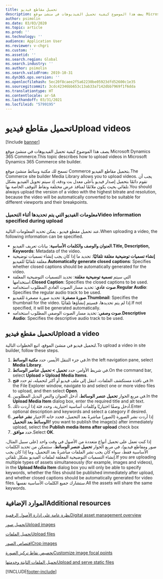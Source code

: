 ```yaml
---
title: تحميل مقاطع فيديو
description: يصف هذا الموضوع كيفية تحميل الفيديوهات في منشئ موقع Microsoft Dynamics 365 Commerce.
author: psimolin
ms.date: 03/03/2020
ms.topic: article
ms.prod: ''
ms.technology: ''
audience: Application User
ms.reviewer: v-chgri
ms.custom: ''
ms.assetid: ''
ms.search.region: Global
ms.search.industry: ''
ms.author: psimolin
ms.search.validFrom: 2019-10-31
ms.dyn365.ops.version: ''
ms.openlocfilehash: 5ec20f8caee2f5a62230be05923dfd52600c1e35
ms.sourcegitcommit: 3cdc42346bb653c13ab33a7142dbb7969f1f6dda
ms.translationtype: HT
ms.contentlocale: ar-SA
ms.lasthandoff: 03/31/2021
ms.locfileid: "5799195"
---
```

# <a name="upload-videos"></a><span data-ttu-id="3d4b5-103">تحميل مقاطع فيديو</span><span class="sxs-lookup"><span data-stu-id="3d4b5-103">Upload videos</span></span>

[!include [banner](includes/banner.md)]

<span data-ttu-id="3d4b5-104">يصف هذا الموضوع كيفية تحميل الفيديوهات في منشئ موقع Microsoft Dynamics 365 Commerce.</span><span class="sxs-lookup"><span data-stu-id="3d4b5-104">This topic describes how to upload videos in Microsoft Dynamics 365 Commerce site builder.</span></span>

<span data-ttu-id="3d4b5-105">تسمح لك مكتبة وسائط منشئ موقع Commerce بتحميل مقاطع الفيديو.</span><span class="sxs-lookup"><span data-stu-id="3d4b5-105">The Commerce site builder Media Library allows you to upload videos.</span></span> <span data-ttu-id="3d4b5-106">يجب أن تقوم دائمًا بتحميل إصدار فيديو بأعلى معدل بت ودقة، إذ سيتم تحويل الفيديو بشكل تلقائي بحيث يكون ملائمًا لمنافذ عرض مختلفة ونقاط التوقف الخاصة بها.</span><span class="sxs-lookup"><span data-stu-id="3d4b5-106">You should always upload the version of a video with the highest bitrate and resolution, because the video will be automatically converted to be suitable for different viewports and their breakpoints.</span></span>

### <a name="video-information-specified-during-upload"></a><span data-ttu-id="3d4b5-107">معلومات الفيديو التي يتم تحديدها أثناء التحميل</span><span class="sxs-lookup"><span data-stu-id="3d4b5-107">Video information specified during upload</span></span>

<span data-ttu-id="3d4b5-108">عند تحميل مقطع فيديو ، يمكن تحديد المعلومات التالية.</span><span class="sxs-lookup"><span data-stu-id="3d4b5-108">When uploading a video, the following information can be specified.</span></span>

- <span data-ttu-id="3d4b5-109">**العنوان والوصف والكلمات الأساسية**: بيانات تعريف الفيديو.</span><span class="sxs-lookup"><span data-stu-id="3d4b5-109">**Title, Description, Keywords**: Metadata of the video.</span></span>
- <span data-ttu-id="3d4b5-110">**إنشاء تسميات توضيحية مغلقة تلقائيًا**: تحديد ما إذا كان يجب إنشاء تسميات توضيحية مغلقة تلقائيًا للفيديو.</span><span class="sxs-lookup"><span data-stu-id="3d4b5-110">**Automatically generate closed captions**: Specifies whether closed captions should be automatically generated for the video.</span></span>
- <span data-ttu-id="3d4b5-111">**تسمية توضيحية مغلقة**: تحديد التسميات التوضيحية المغلقة‏‎ التي سيتم استخدامها.</span><span class="sxs-lookup"><span data-stu-id="3d4b5-111">**Closed Caption**: Specifies the closed captions to be used.</span></span>
- <span data-ttu-id="3d4b5-112">**صوت عادي**: تحديد مسار الصوت العادي المطلوب استخدامه.</span><span class="sxs-lookup"><span data-stu-id="3d4b5-112">**Regular Audio**: Specifies the regular audio track to be used.</span></span>
- <span data-ttu-id="3d4b5-113">**صورة مصغرة**: تحديد صورة مصغرة للفيديو.</span><span class="sxs-lookup"><span data-stu-id="3d4b5-113">**Thumbnail**: Specifies the thumbnail for the video.</span></span> <span data-ttu-id="3d4b5-114">إذا لم يتم تحديدها، فسيتم إنشاؤها تلقائيًا.</span><span class="sxs-lookup"><span data-stu-id="3d4b5-114">If not specified, it will be generated automatically.</span></span>
- <span data-ttu-id="3d4b5-115">**صوت وصفي**: تحديد مسار الصوت الوصفي المطلوب استخدامه.</span><span class="sxs-lookup"><span data-stu-id="3d4b5-115">**Descriptive Audio**: Specifies the descriptive audio track to be used.</span></span>

## <a name="upload-a-video"></a><span data-ttu-id="3d4b5-116">تحميل مقطع فيديو</span><span class="sxs-lookup"><span data-stu-id="3d4b5-116">Upload a video</span></span>

<span data-ttu-id="3d4b5-117">لتحميل فيديو في منشئ الموقع، اتبع الخطوات التالية.</span><span class="sxs-lookup"><span data-stu-id="3d4b5-117">To upload a video in site builder, follow these steps.</span></span>

1. <span data-ttu-id="3d4b5-118">في جزء التنقل الأيسر، حدد **مكتبة الوسائط**.</span><span class="sxs-lookup"><span data-stu-id="3d4b5-118">In the left navigation pane, select **Media Library**.</span></span>
1. <span data-ttu-id="3d4b5-119">في شريط الأوامر، حدد **تحميل \> تحميل عناصر الوسائط**.</span><span class="sxs-lookup"><span data-stu-id="3d4b5-119">On the command bar, select **Upload \> Upload Media Items**.</span></span>
1. <span data-ttu-id="3d4b5-120">في نافذة مستكشف الملفات، انتقل إلى ملف فيديو أو أكثر لتحميله، ثم حدد **فتح**.</span><span class="sxs-lookup"><span data-stu-id="3d4b5-120">In the File Explorer window, navigate to and select one or more video files to upload, and then select **Open**.</span></span>
1. <span data-ttu-id="3d4b5-121">في مربع الحوار **تحميل عنصر الوسائط**، أدخل العنوان والنص البديل المطلوبين.</span><span class="sxs-lookup"><span data-stu-id="3d4b5-121">In the **Upload Media Item** dialog box, enter the required title and alt text.</span></span>
1. <span data-ttu-id="3d4b5-122">أدخل وصفًا اختياريًا وكلمات أساسية اختيارية، وحدد فئة إذا أردت ذلك.</span><span class="sxs-lookup"><span data-stu-id="3d4b5-122">Enter optional description and keywords and select a category if desired.</span></span> 
1. <span data-ttu-id="3d4b5-123">إذا أردت نشر الصورة (الصور) مباشرةً بعد التحميل، فحدد خانه الاختيار **نشر عناصر الوسائط بعد التحميل**</span><span class="sxs-lookup"><span data-stu-id="3d4b5-123">If you want to publish the image(s) after immediately upload, select the **Publish media items after upload** check box</span></span>
1. <span data-ttu-id="3d4b5-124">حدد **موافق**.</span><span class="sxs-lookup"><span data-stu-id="3d4b5-124">Select **OK**.</span></span>

<span data-ttu-id="3d4b5-125">إذا كنت تعمل على تحميل أنواع متعددة من الأصول في وقت واحد (على سبيل المثال، صور ومقاطع فيديو)، في مربع الحوار **تحميل عنصر الوسائط**، ستتمكن من تحديد الكلمات الأساسية فقط، سواء كان يجب نشر الملفات مباشرةً بعد التحميل، وما إذا كان يجب إنشاء التسميات التوضيحية المغلقة لملفات الفيديو بشكل تلقائي.</span><span class="sxs-lookup"><span data-stu-id="3d4b5-125">If you are uploading multiple types of assets simultaneously (for example, images and videos), in the **Upload Media Item** dialog box you will only be able to specify keywords, whether the files should be published immediately after upload, and whether closed captions should be automatically generated for video files.</span></span> <span data-ttu-id="3d4b5-126">ستشارك جميع الكلمات الأساسية نفسها.</span><span class="sxs-lookup"><span data-stu-id="3d4b5-126">All the assets will share the same keywords.</span></span>

## <a name="additional-resources"></a><span data-ttu-id="3d4b5-127">الموارد الإضافية</span><span class="sxs-lookup"><span data-stu-id="3d4b5-127">Additional resources</span></span>

[<span data-ttu-id="3d4b5-128">نظرة عامة على إدارة الأصول الرقمية</span><span class="sxs-lookup"><span data-stu-id="3d4b5-128">Digital asset management overview</span></span>](dam-overview.md)

[<span data-ttu-id="3d4b5-129">تحميل صور</span><span class="sxs-lookup"><span data-stu-id="3d4b5-129">Upload images</span></span>](dam-upload-images.md)

[<span data-ttu-id="3d4b5-130">تحميل الملفات</span><span class="sxs-lookup"><span data-stu-id="3d4b5-130">Upload files</span></span>](dam-upload-files.md)

[<span data-ttu-id="3d4b5-131">اقتصاص الصور</span><span class="sxs-lookup"><span data-stu-id="3d4b5-131">Crop images</span></span>](dam-crop-images.md)

[<span data-ttu-id="3d4b5-132">تخصيص نقاط تركيز الصورة</span><span class="sxs-lookup"><span data-stu-id="3d4b5-132">Customize image focal points</span></span>](dam-custom-focal-point.md)

[<span data-ttu-id="3d4b5-133">تحميل الملفات الثابتة وخدمتها</span><span class="sxs-lookup"><span data-stu-id="3d4b5-133">Upload and serve static files</span></span>](upload-serve-static-files.md)


[!INCLUDE[footer-include](../includes/footer-banner.md)]

